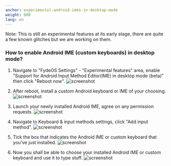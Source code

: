 ```yaml
---
anchor: experimental-android-imes-in-desktop-mode
weight: 600
lang: en
---
```

Note: This is still an experimental features at its early stage, there are quite a few known glitches but we are working on them.

### How to enable Android IME (custom keyboards) in desktop mode?

1. Navigate to "FydeOS Settings" - "Experimental features" area, enable "Support for Android Input Method Editor(IME) in desktop mode (beta)" then click "Reboot now".
![screenshot](https://fydeos.com/wp-content/uploads/2021/05/android-ime1.jpeg)

2. After reboot, install a custom Android keyboard or IME of your choosing.
![screenshot](https://fydeos.com/wp-content/uploads/2021/05/android-ime2.jpeg)

3. Launch your newly installed Android IME, agree on any permission requests.
![screenshot](https://fydeos.com/wp-content/uploads/2021/05/android-ime5.jpeg)

4. Navigate to Keyboard & input methods settings, click "Add input method".
![screenshot](https://fydeos.com/wp-content/uploads/2021/05/android-ime3.jpeg)

5. Tick the box that indicates the Android IME or custom keyboard that you've just installed.
![screenshot](https://fydeos.com/wp-content/uploads/2021/05/android-ime4.jpeg)

6. Now you shall be able to choose your installed Android IME or custom keyboard and use it to type stuff.
![screenshot](https://fydeos.com/wp-content/uploads/2021/05/android-ime6.jpeg)
